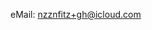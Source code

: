eMail: nzznfitz+gh@icloud.com

<!---
nessan/nessan is a ✨ special ✨ repository because its `README.md` (this file) appears on your GitHub profile.
You can click the Preview link to take a look at your changes.
--->
